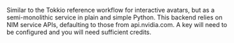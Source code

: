 Similar to the Tokkio reference workflow for interactive avatars, but as a semi-monolithic service in plain and simple Python.
This backend relies on NIM service APIs, defaulting to those from api.nvidia.com. A key will need to be configured and you will need sufficient credits.